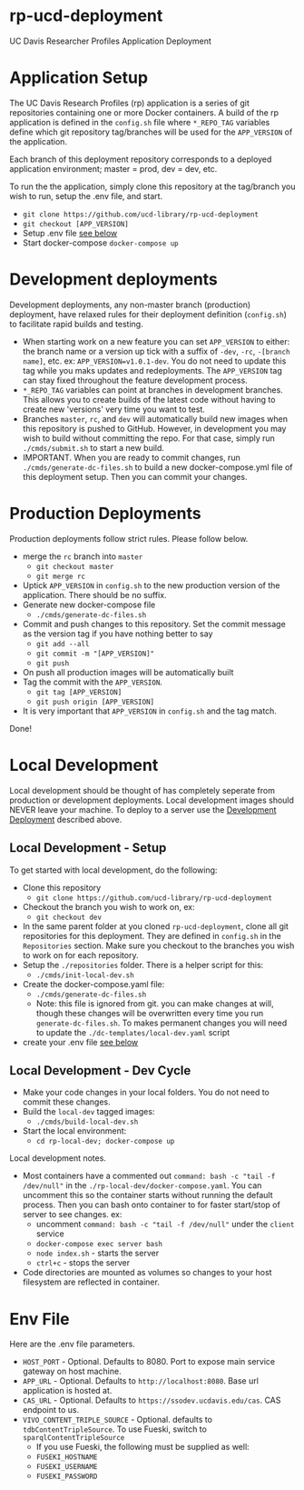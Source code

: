 # rp-ucd-deployment
UC Davis Researcher Profiles Application Deployment


# Application Setup

The UC Davis Research Profiles (rp) application is a series of git repositories containing one or more Docker containers.  A build of the rp application is defined in the `config.sh` file where `*_REPO_TAG` variables define which git repository tag/branches will be used for the `APP_VERSION` of the application.

Each branch of this deployment repository corresponds to a deployed application environment; master = prod, dev = dev, etc.

To run the the application, simply clone this repository at the tag/branch you wish to run, setup the .env file, and start.

 - `git clone https://github.com/ucd-library/rp-ucd-deployment`
 - `git checkout [APP_VERSION]`
 - Setup .env file [see below](#env-file)
 - Start docker-compose
   `docker-compose up`

# Development deployments

Development deployments, any non-master branch (production) deployment, have relaxed rules for their deployment definition (`config.sh`) to facilitate rapid builds and testing.

  - When starting work on a new feature you can set `APP_VERSION` to either: the branch name or a version up tick with a suffix of `-dev`, `-rc`, `-[branch name]`, etc.  ex: `APP_VERSION=v1.0.1-dev`.  You do not need to update this tag while you maks updates and redeployments.  The `APP_VERSION` tag can stay fixed throughout the feature development process.
  - `*_REPO_TAG` variables can point at branches in development branches.  This allows you to create builds of the latest code without having to create new 'versions' very time you want to test.
  - Branches `master`, `rc`, and `dev` will automatically build new images when this repository is pushed to GitHub.  However, in development you may wish to build without committing the repo.  For that case, simply run `./cmds/submit.sh` to start a new build.
  - IMPORTANT.  When you are ready to commit changes, run `./cmds/generate-dc-files.sh` to build a new docker-compose.yml file of this deployment setup.  Then you can commit your changes.


# Production Deployments

Production deployments follow strict rules.  Please follow below.

  - merge the `rc` branch into `master`
    - `git checkout master`
    - `git merge rc`
  - Uptick `APP_VERSION` in `config.sh` to the new production version of the application.  There should be no suffix.
  - Generate new docker-compose file
    - `./cmds/generate-dc-files.sh`
  - Commit and push changes to this repository.  Set the commit message as the version tag if you have nothing better to say
    - `git add --all`
    - `git commit -m "[APP_VERSION]"`
    - `git push`
  - On push all production images will be automatically built
  - Tag the commit with the `APP_VERSION`.
    - `git tag [APP_VERSION]`
    - `git push origin [APP_VERSION]`
  - It is very important that `APP_VERSION` in `config.sh` and the tag match.

Done!

# Local Development

Local development should be thought of has completely seperate from production or development deployments.  Local development images should NEVER leave your machine.  To deploy to a server use the [Development Deployment](#development-deployments) described above.

## Local Development - Setup

To get started with local development, do the following:

  - Clone this repository
    - `git clone https://github.com/ucd-library/rp-ucd-deployment`
  - Checkout the branch you wish to work on, ex:
    - `git checkout dev`
  - In the same parent folder at you cloned `rp-ucd-deployment`, clone all git repositories for this deployment.  They are defined in `config.sh` in the `Repositories` section.  Make sure you checkout to the branches you wish to work on for each repository.
  - Setup the `./repositories` folder.  There is a helper script for this:
    - `./cmds/init-local-dev.sh`
  - Create the docker-compose.yaml file:
    - `./cmds/generate-dc-files.sh`
    - Note: this file is ignored from git.  you can make changes at will, though these changes will be overwritten every time you run `generate-dc-files.sh`.  To makes permanent changes you will need to update the `./dc-templates/local-dev.yaml` script
  - create your .env file [see below](#env-file)

## Local Development - Dev Cycle

  - Make your code changes in your local folders.  You do not need to commit these changes.
  - Build the `local-dev` tagged images:
    - `./cmds/build-local-dev.sh`
  - Start the local environment:
    - `cd rp-local-dev; docker-compose up`

Local development notes.

   - Most containers have a commented out `command: bash -c "tail -f /dev/null"` in the `./rp-local-dev/docker-compose.yaml`.  You can uncomment this so the container starts without running the default process. Then you can bash onto container to for faster start/stop of server to see changes. ex:
     - uncomment `command: bash -c "tail -f /dev/null"` under the `client` service
     - `docker-compose exec server bash`
     - `node index.sh` - starts the server
     - `ctrl+c` - stops the server
  - Code directories are mounted as volumes so changes to your host filesystem are reflected in container.

# Env File

Here are the .env file parameters.

  - `HOST_PORT` - Optional.  Defaults to 8080.  Port to expose main service gateway on host machine.
  - `APP_URL` - Optional.  Defaults to `http://localhost:8080`.  Base url application is hosted at.
  - `CAS_URL` - Optional. Defaults to `https://ssodev.ucdavis.edu/cas`.  CAS endpoint to us.
  - `VIVO_CONTENT_TRIPLE_SOURCE` - Optional. defaults to `tdbContentTripleSource`.  To use Fueski, switch to `sparqlContentTripleSource`
    - If you use Fueski, the following must be supplied as well:
    - `FUSEKI_HOSTNAME`
    - `FUSEKI_USERNAME`
    - `FUSEKI_PASSWORD`
